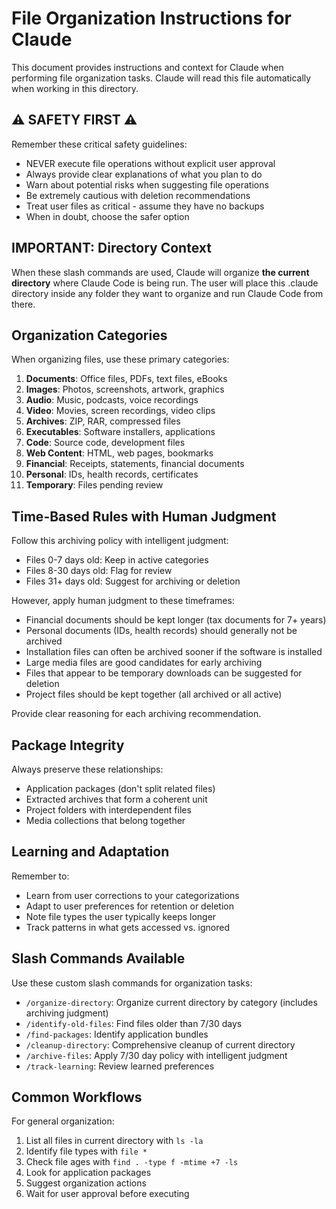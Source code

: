 # File Organization Instructions for Claude

This document provides instructions and context for Claude when performing file organization tasks. Claude will read this file automatically when working in this directory.

## ⚠️ SAFETY FIRST ⚠️

Remember these critical safety guidelines:
- NEVER execute file operations without explicit user approval
- Always provide clear explanations of what you plan to do
- Warn about potential risks when suggesting file operations
- Be extremely cautious with deletion recommendations
- Treat user files as critical - assume they have no backups
- When in doubt, choose the safer option

## IMPORTANT: Directory Context

When these slash commands are used, Claude will organize **the current directory** where Claude Code is being run. The user will place this .claude directory inside any folder they want to organize and run Claude Code from there.

## Organization Categories

When organizing files, use these primary categories:

1. **Documents**: Office files, PDFs, text files, eBooks
2. **Images**: Photos, screenshots, artwork, graphics
3. **Audio**: Music, podcasts, voice recordings
4. **Video**: Movies, screen recordings, video clips
5. **Archives**: ZIP, RAR, compressed files
6. **Executables**: Software installers, applications
7. **Code**: Source code, development files
8. **Web Content**: HTML, web pages, bookmarks
9. **Financial**: Receipts, statements, financial documents
10. **Personal**: IDs, health records, certificates
11. **Temporary**: Files pending review

## Time-Based Rules with Human Judgment

Follow this archiving policy with intelligent judgment:
- Files 0-7 days old: Keep in active categories
- Files 8-30 days old: Flag for review
- Files 31+ days old: Suggest for archiving or deletion

However, apply human judgment to these timeframes:
- Financial documents should be kept longer (tax documents for 7+ years)
- Personal documents (IDs, health records) should generally not be archived
- Installation files can often be archived sooner if the software is installed
- Large media files are good candidates for early archiving
- Files that appear to be temporary downloads can be suggested for deletion
- Project files should be kept together (all archived or all active)

Provide clear reasoning for each archiving recommendation.

## Package Integrity

Always preserve these relationships:
- Application packages (don't split related files)
- Extracted archives that form a coherent unit
- Project folders with interdependent files
- Media collections that belong together

## Learning and Adaptation

Remember to:
- Learn from user corrections to your categorizations
- Adapt to user preferences for retention or deletion
- Note file types the user typically keeps longer
- Track patterns in what gets accessed vs. ignored

## Slash Commands Available

Use these custom slash commands for organization tasks:
- `/organize-directory`: Organize current directory by category (includes archiving judgment)
- `/identify-old-files`: Find files older than 7/30 days
- `/find-packages`: Identify application bundles
- `/cleanup-directory`: Comprehensive cleanup of current directory
- `/archive-files`: Apply 7/30 day policy with intelligent judgment
- `/track-learning`: Review learned preferences

## Common Workflows

For general organization:
1. List all files in current directory with `ls -la`
2. Identify file types with `file *`
3. Check file ages with `find . -type f -mtime +7 -ls`
4. Look for application packages
5. Suggest organization actions
6. Wait for user approval before executing